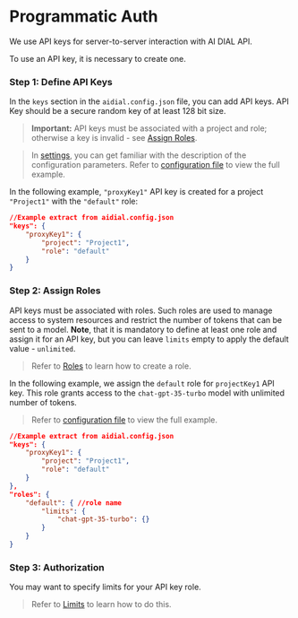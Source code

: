 # Programmatic Auth

We use API keys for server-to-server interaction with AI DIAL API. 

To use an API key, it is necessary to create one.

### Step 1: Define API Keys

In the `keys` section in the `aidial.config.json` file, you can add API keys. API Key should be a secure random key of at least 128 bit size.

> **Important:** API keys must be associated with a project and role; otherwise a key is invalid - see [Assign Roles](#assign-roles).

> In [settings](https://github.com/epam/ai-dial-core?tab=readme-ov-file#dynamic-settings), you can get familiar with the description of the configuration parameters. Refer to [configuration file](https://github.com/epam/ai-dial-core/blob/development/sample/aidial.config.json) to view the full example. 

In the following example, `"proxyKey1"` API key is created for a project `"Project1"` with the `"default"` role:

```json
//Example extract from aidial.config.json
"keys": {
    "proxyKey1": {
        "project": "Project1",
        "role": "default"
    }
}
```

### Step 2: Assign Roles

API keys must be associated with roles. Such roles are used to manage access to system resources and restrict the number of tokens that can be sent to a model. **Note**, that it is mandatory to define at least one role and assign it for an API key, but you can leave `limits` empty to apply the default value - `unlimited`.

> Refer to [Roles](/Roles%20and%20Limits/overview#roles) to learn how to create a role.

In the following example, we assign the `default` role for `projectKey1` API key. This role grants access to the `chat-gpt-35-turbo` model with unlimited number of tokens. 

> Refer to [configuration file](https://github.com/epam/ai-dial-core/blob/development/sample/aidial.config.json) to view the full example.

```Json
//Example extract from aidial.config.json
"keys": {
    "proxyKey1": {
        "project": "Project1",
        "role": "default"
    }
},
"roles": {
    "default": { //role name
        "limits": {
            "chat-gpt-35-turbo": {}
        }
    }
}
```

### Step 3: Authorization

You may want to specify limits for your API key role.

> Refer to [Limits](/Roles%20and%20Limits/overview#limits) to learn how to do this.